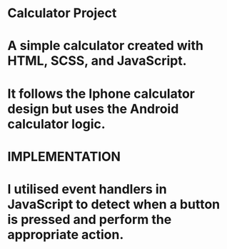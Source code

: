 # Calculator Project

# A simple calculator created with HTML, SCSS, and JavaScript.

# It follows the Iphone calculator design but uses the Android calculator logic.

# IMPLEMENTATION

# I utilised event handlers in JavaScript to detect when a button is pressed and perform the appropriate action.
